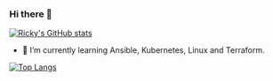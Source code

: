 ### Hi there 👋

[![Ricky's GitHub stats](https://github-readme-stats.vercel.app/api?username=linzeyan&show_icons=true&theme=monokai&hide_border=true&cache_seconds=1800&border_radius=30)](https://github.com/linzeyan)

- 🌱 I’m currently learning Ansible, Kubernetes, Linux and Terraform.

[![Top Langs](https://github-readme-stats.vercel.app/api/top-langs/?username=linzeyan&layout=compact)](https://github.com/linzeyan)

<!--
**linzeyan/linzeyan** is a ✨ _special_ ✨ repository because its `README.md` (this file) appears on your GitHub profile.

Here are some ideas to get you started:

- 🔭 I’m currently working on ...
- 🌱 I’m currently learning ...
- 👯 I’m looking to collaborate on ...
- 🤔 I’m looking for help with ...
- 💬 Ask me about ...
- 📫 How to reach me: ...
- 😄 Pronouns: ...
- ⚡ Fun fact: ...
-->
